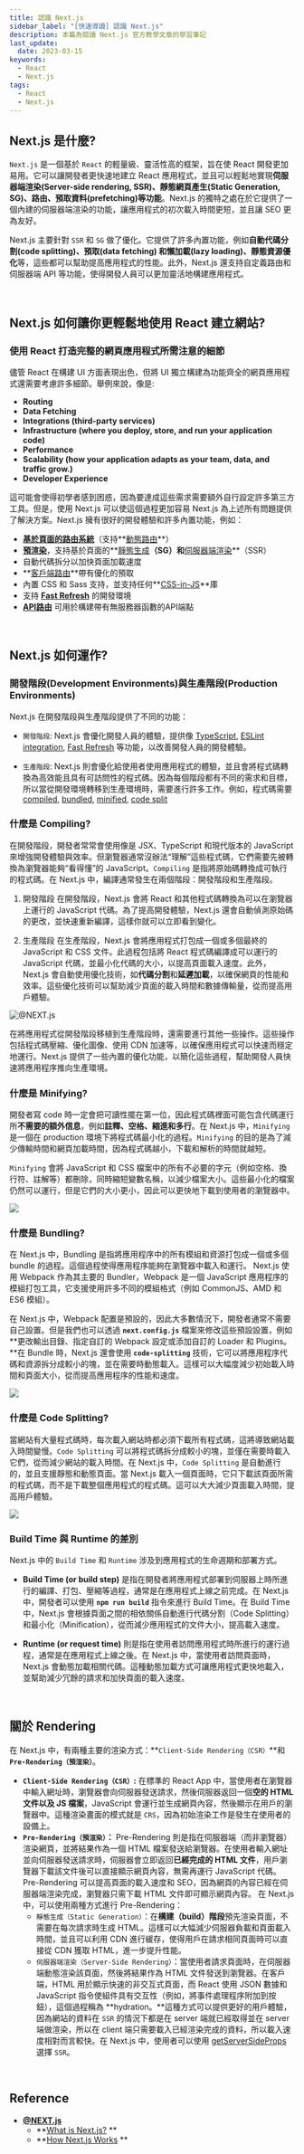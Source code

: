 ```yaml
---
title: 認識 Next.js
sidebar_label: "[快速導讀] 認識 Next.js"
description: 本篇為閱讀 Next.js 官方教學文章的學習筆記
last_update:
  date: 2023-03-15
keywords:
  - React
  - Next.js
tags:
  - React
  - Next.js
---
```



## **Next.js 是什麼?**
`Next.js` 是一個基於 `React` 的輕量級、靈活性高的框架，旨在使 React 開發更加易用。它可以讓開發者更快速地建立 React 應用程式，並且可以輕鬆地實現**伺服器端渲染(Server-side rendering, SSR)、靜態網頁產生(Static Generation, SG)、路由、預取資料(prefetching)等功能**。Next.js 的獨特之處在於它提供了一個內建的伺服器端渲染的功能，讓應用程式的初次載入時間更短，並且讓 SEO 更為友好。

Next.js 主要針對 `SSR` 和 `SG` 做了優化。它提供了許多內置功能，例如**自動代碼分割(code splitting)、預取(data fetching) 和懶加載(lazy loading)、靜態資源優化**等，這些都可以幫助提高應用程式的性能。此外，Next.js 還支持自定義路由和伺服器端 API 等功能，使得開發人員可以更加靈活地構建應用程式。


<br/>


## **Next.js 如何讓你更輕鬆地使用 React 建立網站?**
### **使用 React 打造完整的網頁應用程式所需注意的細節**
儘管 React 在構建 UI 方面表現出色，但將 UI 獨立構建為功能齊全的網頁應用程式還需要考慮許多細節。舉例來說，像是:

- **Routing**
- **Data Fetching**
- **Integrations (third-party services)**
- **Infrastructure (where you deploy, store, and run your application code)**
- **Performance**
- **Scalability (how your application adapts as your team, data, and traffic grow.)**
- **Developer Experience**

這可能會使得初學者感到困惑，因為要達成這些需求需要額外自行設定許多第三方工具。但是，使用 Next.js 可以使這個過程更加容易 Next.js 為上述所有問題提供了解決方案。Next.js 擁有很好的開發體驗和許多內置功能，例如：

- **[基於頁面的路由系統](https://nextjs.org/docs/basic-features/pages)**（支持**[動態路由](https://nextjs.org/docs/routing/dynamic-routes)**）
- **[預渲染](https://nextjs.org/docs/basic-features/pages#pre-rendering)**，支持基於頁面的**[靜態生成](https://nextjs.org/docs/basic-features/pages#static-generation-recommended)**（SG）和**[伺服器端渲染](https://nextjs.org/docs/basic-features/pages#server-side-rendering)**（SSR）
- 自動代碼拆分以加快頁面加載速度
- **[客戶端路由](https://nextjs.org/docs/routing/introduction#linking-between-pages)**帶有優化的預取
- 內置 CSS 和 Sass 支持，並支持任何**[CSS-in-JS](https://nextjs.org/docs/basic-features/built-in-css-support#css-in-js)**庫
- 支持 **[Fast Refresh](https://nextjs.org/docs/basic-features/fast-refresh)** 的開發環境
- **[API路由](https://nextjs.org/docs/api-routes/introduction)** 可用於構建帶有無服務器函數的API端點


<br/>


## **Next.js 如何運作?**
### **開發階段(Development Environments)與生產階段(Production Environments)**

Next.js 在開發階段與生產階段提供了不同的功能：
- `開發階段`: Next.js 會優化開發人員的體驗，提供像 [TypeScript](https://nextjs.org/docs/basic-features/typescript), [ESLint integration](https://nextjs.org/docs/basic-features/eslint), [Fast Refresh](https://nextjs.org/docs/basic-features/fast-refresh) 等功能，以改善開發人員的開發體驗。

- `生產階段`: Next.js 則會優化給使用者使用應用程式的體驗，並且會將程式碼轉換為高效能且具有可訪問性的程式碼。因為每個階段都有不同的需求和目標，所以當從開發環境轉移到生產環境時，需要進行許多工作。例如，程式碼需要 [compiled](https://nextjs.org/learn/foundations/how-nextjs-works/compiling), [bundled](https://nextjs.org/learn/foundations/how-nextjs-works/bundling), [minified](https://nextjs.org/learn/foundations/how-nextjs-works/minifying), [code split](https://nextjs.org/learn/foundations/how-nextjs-works/code-splitting)


### **什麼是 Compiling?**
在開發階段，開發者常常會使用像是 JSX、TypeScript 和現代版本的 JavaScript 來增強開發體驗與效率。但瀏覽器通常沒辦法“理解”這些程式碼，它們需要先被轉換為瀏覽器能夠“看得懂”的 JavaScript。`Compiling` 是指將原始碼轉換成可執行的程式碼。在 Next.js 中，編譯通常發生在兩個階段：開發階段和生產階段。

1. 開發階段
在開發階段，Next.js 會將 React 和其他程式碼轉換為可以在瀏覽器上運行的 JavaScript 代碼。為了提高開發體驗，Next.js 還會自動偵測原始碼的更改，並快速重新編譯，這樣你就可以立即看到變化。

2. 生產階段
在生產階段，Next.js 會將應用程式打包成一個或多個最終的 JavaScript 和 CSS 文件。此過程包括將 React 程式碼編譯成可以運行的 JavaScript 代碼，並最小化代碼的大小，以提高頁面載入速度。此外，Next.js 會自動使用優化技術，如**代碼分割**和**延遲加載**，以確保網頁的性能和效率。這些優化技術可以幫助減少頁面的載入時間和數據傳輸量，從而提高用戶體驗。

![@NEXT.js](https://nextjs.org/static/images/learn/foundations/compiling.png)

在將應用程式從開發階段移植到生產階段時，還需要進行其他一些操作。這些操作包括程式碼壓縮、優化圖像、使用 CDN 加速等，以確保應用程式可以快速而穩定地運行。Next.js 提供了一些內置的優化功能，以簡化這些過程，幫助開發人員快速將應用程序推向生產環境。


### **什麼是 Minifying?**
開發者寫 code 時一定會把可讀性擺在第一位，因此程式碼裡面可能包含代碼運行所**不需要的額外信息**，例如**註釋、空格、縮進和多行**。在 Next.js 中，`Minifying` 是一個在 production 環境下將程式碼最小化的過程。`Minifying` 的目的是為了減少傳輸時間和網頁加載時間，因為程式碼越小，下載和解析的時間就越短。

`Minifying` 會將 JavaScript 和 CSS 檔案中的所有不必要的字元（例如空格、換行符、註解等）都刪除，同時縮短變數名稱，以減少檔案大小。這些最小化的檔案仍然可以運行，但是它們的大小更小，因此可以更快地下載到使用者的瀏覽器中。

![](https://nextjs.org/static/images/learn/foundations/minifying.png)


### **什麼是 Bundling?**
在 Next.js 中，Bundling 是指將應用程序中的所有模組和資源打包成一個或多個 bundle 的過程。這個過程使得應用程序能夠在瀏覽器中載入和運行。 Next.js 使用 Webpack 作為其主要的 Bundler，Webpack 是一個 JavaScript 應用程序的模組打包工具，它支援使用許多不同的模組格式（例如 CommonJS、AMD 和 ES6 模組）。

在 Next.js 中，Webpack 配置是預設的，因此大多數情況下，開發者通常不需要自己設置。但是我們也可以透過 **`next.config.js`** 檔案來修改這些預設設置，例如**更改輸出目錄、指定自訂的 Webpack 設定或添加自訂的 Loader 和 Plugins。**在 Bundle 時，Next.js 還會使用 **`code-splitting`** 技術，它可以將應用程序代碼和資源拆分成較小的塊，並在需要時動態載入。這樣可以大幅度減少初始載入時間和頁面大小，從而提高應用程序的性能和速度。

![](https://nextjs.org/static/images/learn/foundations/bundling.png)


### **什麼是 Code Splitting?**
當網站有大量程式碼時，每次載入網站時都必須下載所有程式碼，這將導致網站載入時間變慢。`Code Splitting` 可以將程式碼拆分成較小的塊，並僅在需要時載入它們，從而減少網站的載入時間。在 Next.js 中，`Code Splitting` 是自動進行的，並且支援靜態和動態頁面。當 Next.js 載入一個頁面時，它只下載該頁面所需的程式碼，而不是下載整個應用程式的程式碼。這可以大大減少頁面載入時間，提高用戶體驗。

![](https://nextjs.org/static/images/learn/foundations/code-splitting.png)


### **Build Time 與 Runtime 的差別**
Next.js 中的 `Build Time` 和 `Runtime` 涉及到應用程式的生命週期和部署方式。

- **Build Time (or build step)** 是指在開發者將應用程式部署到伺服器上時所進行的編譯、打包、壓縮等過程，通常是在應用程式上線之前完成。在 Next.js 中，開發者可以使用 **`npm run build`** 指令來進行 Build Time。在 Build Time 中，Next.js 會根據頁面之間的相依關係自動進行代碼分割（Code Splitting）和最小化（Minification），從而減少應用程式的文件大小，提高載入速度。

- **Runtime (or request time)** 則是指在使用者訪問應用程式時所進行的運行過程，通常是在應用程式上線之後。在 Next.js 中，當使用者訪問頁面時，Next.js 會動態加載相關代碼。這種動態加載方式可讓應用程式更快地載入，並幫助減少冗餘的請求和加快頁面的載入速度。


<br/>


## **關於 Rendering**
在 Next.js 中，有兩種主要的渲染方式：**`Client-Side Rendering（CSR）`**和 **`Pre-Rendering（預渲染）`**。

- **`Client-Side Rendering（CSR）`:**
在標準的 React App 中，當使用者在瀏覽器中輸入網址時，瀏覽器會向伺服器發送請求，然後伺服器返回一個**空的 HTML 文件以及 JS 檔案**，JavaScript 會運行並生成網頁內容，然後顯示在用戶的瀏覽器中。這種渲染畫面的模式就是 `CRS`，因為初始渲染工作是發生在使用者的設備上。
- **`Pre-Rendering（預渲染）`：**
Pre-Rendering 則是指在伺服器端（而非瀏覽器）渲染網頁，並將結果作為一個 HTML 檔案發送給瀏覽器。在使用者輸入網址並向伺服器發送請求時，伺服器會立即返回**已經完成的 HTML 文件**，用戶瀏覽器下載該文件後可以直接顯示網頁內容，無需再運行 JavaScript 代碼。
Pre-Rendering 可以提高頁面的載入速度和 SEO，因為網頁的內容已經在伺服器端渲染完成，瀏覽器只需下載 HTML 文件即可顯示網頁內容。
在 Next.js 中，可以使用兩種方式進行 Pre-Rendering：
  - `靜態生成（Static Generation）`：在**構建（build）階段**預先渲染頁面，不需要在每次請求時生成 HTML。這樣可以大幅減少伺服器負載和頁面載入時間，並且可以利用 CDN 進行緩存，使得用戶在請求相同頁面時可以直接從 CDN 獲取 HTML，進一步提升性能。
  - `伺服器端渲染（Server-Side Rendering）`：當使用者請求頁面時，在伺服器端動態渲染該頁面，然後將結果作為 HTML 文件發送到瀏覽器。在客戶端，HTML 用於顯示快速的非交互式頁面，而 React 使用 JSON 數據和 JavaScript 指令使組件具有交互性（例如，將事件處理程序附加到按鈕），這個過程稱為 **hydration。**這種方式可以提供更好的用戶體驗，因為網站的資料在 `SSR` 的情況下都是在 server 端就已經取得並在 server 端做渲染，所以在 client 端只需要載入已經渲染完成的資料，所以載入速度相對而言較快。在 Next.js 中，使用者可以使用 [getServerSideProps](https://nextjs.org/docs/basic-features/data-fetching/get-server-side-props) 選擇 `SSR`。 


<br/>


## **Reference**
- **[@NEXT.js](https://nextjs.org/)**
  - **[What is Next.js?](https://nextjs.org/learn/foundations/about-nextjs/what-is-nextjs) **
  - **[How Next.js Works](https://nextjs.org/learn/foundations/how-nextjs-works) **
  
